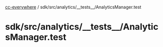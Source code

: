 [cc-everywhere](../../../../../index.md) / sdk/src/analytics/\_\_tests\_\_/AnalyticsManager.test

# sdk/src/analytics/\_\_tests\_\_/AnalyticsManager.test
